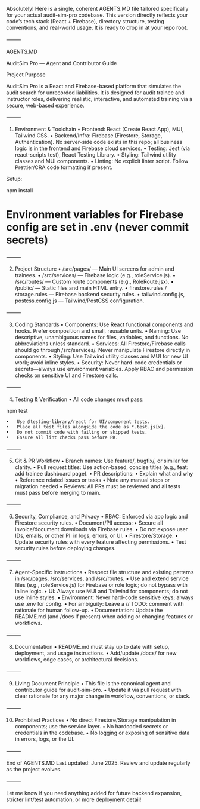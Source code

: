Absolutely! Here is a single, coherent AGENTS.MD file tailored specifically for your actual audit-sim-pro codebase. This version directly reflects your code’s tech stack (React + Firebase), directory structure, testing conventions, and real-world usage. It is ready to drop in at your repo root.

⸻

AGENTS.MD

AuditSim Pro — Agent and Contributor Guide

Project Purpose

AuditSim Pro is a React and Firebase-based platform that simulates the audit search for unrecorded liabilities. It is designed for audit trainee and instructor roles, delivering realistic, interactive, and automated training via a secure, web-based experience.

⸻

1. Environment & Toolchain
	•	Frontend: React (Create React App), MUI, Tailwind CSS.
	•	Backend/Infra: Firebase (Firestore, Storage, Authentication).
No server-side code exists in this repo; all business logic is in the frontend and Firebase cloud services.
	•	Testing: Jest (via react-scripts test), React Testing Library.
	•	Styling: Tailwind utility classes and MUI components.
	•	Linting: No explicit linter script. Follow Prettier/CRA code formatting if present.

Setup:

npm install
# Environment variables for Firebase config are set in .env (never commit secrets)


⸻

2. Project Structure
	•	/src/pages/ — Main UI screens for admin and trainees.
	•	/src/services/ — Firebase logic (e.g., roleService.js).
	•	/src/routes/ — Custom route components (e.g., RoleRoute.jsx).
	•	/public/ — Static files and main HTML entry.
	•	firestore.rules / storage.rules — Firebase backend security rules.
	•	tailwind.config.js, postcss.config.js — Tailwind/PostCSS configuration.

⸻

3. Coding Standards
	•	Components: Use React functional components and hooks. Prefer composition and small, reusable units.
	•	Naming: Use descriptive, unambiguous names for files, variables, and functions. No abbreviations unless standard.
	•	Services: All Firestore/Firebase calls should go through /src/services/. Never manipulate Firestore directly in components.
	•	Styling: Use Tailwind utility classes and MUI for new UI work; avoid inline styles.
	•	Security: Never hard-code credentials or secrets—always use environment variables. Apply RBAC and permission checks on sensitive UI and Firestore calls.

⸻

4. Testing & Verification
	•	All code changes must pass:

npm test


	•	Use @testing-library/react for UI/component tests.
	•	Place all test files alongside the code as *.test.js[x].
	•	Do not commit code with failing or skipped tests.
	•	Ensure all lint checks pass before PR.

⸻

5. Git & PR Workflow
	•	Branch names:
Use feature/<desc>, bugfix/<desc>, or similar for clarity.
	•	Pull request titles:
Use action-based, concise titles (e.g., feat: add trainee dashboard page).
	•	PR descriptions:
	•	Explain what and why
	•	Reference related issues or tasks
	•	Note any manual steps or migration needed
	•	Reviews:
All PRs must be reviewed and all tests must pass before merging to main.

⸻

6. Security, Compliance, and Privacy
	•	RBAC: Enforced via app logic and Firestore security rules.
	•	Document/PII access:
	•	Secure all invoice/document downloads via Firebase rules.
	•	Do not expose user IDs, emails, or other PII in logs, errors, or UI.
	•	Firestore/Storage:
	•	Update security rules with every feature affecting permissions.
	•	Test security rules before deploying changes.

⸻

7. Agent-Specific Instructions
	•	Respect file structure and existing patterns in /src/pages, /src/services, and /src/routes.
	•	Use and extend service files (e.g., roleService.js) for Firebase or role logic; do not bypass with inline logic.
	•	UI: Always use MUI and Tailwind for components; do not use inline styles.
	•	Environment: Never hard-code sensitive keys; always use .env for config.
	•	For ambiguity: Leave a // TODO: comment with rationale for human follow-up.
	•	Documentation: Update the README.md (and /docs if present) when adding or changing features or workflows.

⸻

8. Documentation
	•	README.md must stay up to date with setup, deployment, and usage instructions.
	•	Add/update /docs/ for new workflows, edge cases, or architectural decisions.

⸻

9. Living Document Principle
	•	This file is the canonical agent and contributor guide for audit-sim-pro.
	•	Update it via pull request with clear rationale for any major change in workflow, conventions, or stack.

⸻

10. Prohibited Practices
	•	No direct Firestore/Storage manipulation in components; use the service layer.
	•	No hardcoded secrets or credentials in the codebase.
	•	No logging or exposing of sensitive data in errors, logs, or the UI.

⸻

End of AGENTS.MD
Last updated: June 2025. Review and update regularly as the project evolves.

⸻

Let me know if you need anything added for future backend expansion, stricter lint/test automation, or more deployment detail!